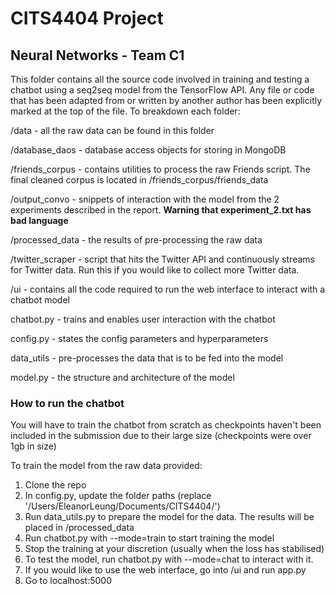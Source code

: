 # CITS4404 Project
## Neural Networks - Team C1

This folder contains all the source code involved in training and testing a chatbot
using a seq2seq model from the TensorFlow API. Any file or code that has been adapted from or written 
by another author has been explicitly marked at the top of the file. To breakdown each folder:

/data - all the raw data can be found in this folder

/database_daos - database access objects for storing in MongoDB

/friends_corpus - contains utilities to process the raw Friends script. The final cleaned corpus is located 
in /friends_corpus/friends_data

/output_convo - snippets of interaction with the model from the 2 experiments described in the report.
**Warning that experiment_2.txt has bad language**

/processed_data - the results of pre-processing the raw data

/twitter_scraper - script that hits the Twitter API and continuously streams for Twitter data.
Run this if you would like to collect more Twitter data.

/ui - contains all the code required to run the web interface to interact with a chatbot model

chatbot.py - trains and enables user interaction with the chatbot

config.py - states the config parameters and hyperparameters

data_utils - pre-processes the data that is to be fed into the model

model.py - the structure and architecture of the model

### How to run the chatbot
You will have to train the chatbot from scratch as checkpoints haven't been included
in the submission due to their large size (checkpoints were over 1gb in size)

To train the model from the raw data provided:

1. Clone the repo
2. In config.py, update the folder paths (replace '/Users/EleanorLeung/Documents/CITS4404/')
3. Run data_utils.py to prepare the model for the data. The results will be placed in /processed_data
4. Run chatbot.py with --mode=train to start training the model
5. Stop the training at your discretion (usually when the loss has stabilised)
6. To test the model, run chatbot.py with --mode=chat to interact with it.
7. If you would like to use the web interface, go into /ui and run app.py
8. Go to localhost:5000